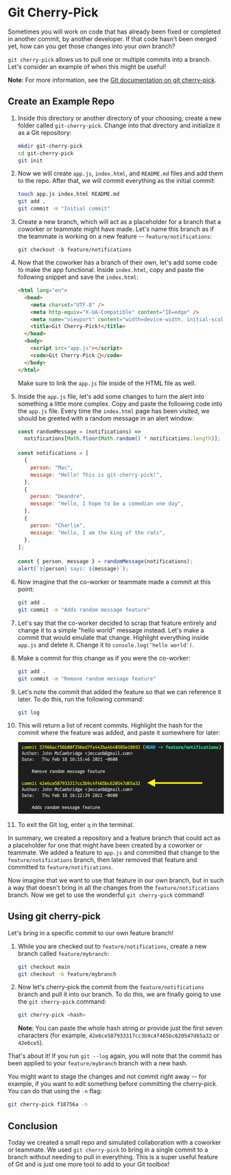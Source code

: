 # Git Cherry-Pick

Sometimes you will work on code that has already been fixed or completed in another commit, by another developer. If that code hasn't been merged yet, how can you get those changes into your own branch?

`git cherry-pick` allows us to pull one or multiple commits into a branch. Let's consider an example of when this might be useful!

**Note**: For more information, see the [Git documentation on git cherry-pick](https://git-scm.com/docs/git-cherry-pick).

## Create an Example Repo

1. Inside this directory or another directory of your choosing, create a new folder called `git-cherry-pick`. Change into that directory and initialize it as a Git repository:

   ```sh
   mkdir git-cherry-pick
   cd git-cherry-pick
   git init
   ```

2. Now we will create `app.js`, `index.html`, and `README.md` files and add them to the repo. After that, we will commit everything as the initial commit:

   ```sh
   touch app.js index.html README.md
   git add .
   git commit -m "Initial commit"
   ```

3. Create a new branch, which will act as a placeholder for a branch that a coworker or teammate might have made. Let's name this branch as if the teammate is working on a new feature -- `feature/notifications`:

   ```
   git checkout -b feature/notifications
   ```

4. Now that the coworker has a branch of their own, let's add some code to make the app functional. Inside `index.html`, copy and paste the following snippet and save the `index.html`:

   ```html
   <html lang="en">
     <head>
       <meta charset="UTF-8" />
       <meta http-equiv="X-UA-Compatible" content="IE=edge" />
       <meta name="viewport" content="width=device-width, initial-scale=1.0" />
       <title>Git Cherry-Pick!</title>
     </head>
     <body>
       <script src="app.js"></script>
       <code>Git Cherry-Pick 🍒</code>
     </body>
   </html>
   ```

   Make sure to link the `app.js` file inside of the HTML file as well.

5. Inside the `app.js` file, let's add some changes to turn the alert into something a little more complex. Copy and paste the following code into the `app.js` file. Every time the `index.html` page has been visited, we should be greeted with a random message in an alert window:

   ```js
   const randomMessage = (notifications) =>
     notifications[Math.floor(Math.random() * notifications.length)];

   const notifications = [
     {
       person: "Mac",
       message: "Hello! This is git-cherry-pick!",
     },
     {
       person: "Deandre",
       message: "Hello, I hope to be a comedian one day",
     },
     {
       person: "Charlie",
       message: "Hello, I am the king of the rats",
     },
   ];

   const { person, message } = randomMessage(notifications);
   alert(`${person} says: ${message}`);
   ```

6. Now imagine that the co-worker or teammate made a commit at this point:

   ```sh
   git add .
   git commit -m "Adds random message feature"
   ```

7. Let's say that the co-worker decided to scrap that feature entirely and change it to a simple "hello world" message instead. Let's make a commit that would emulate that change. Highlight everything inside `app.js` and delete it. Change it to `console.log('hello world')`.

8. Make a commit for this change as if you were the co-worker:

   ```sh
   git add .
   git commit -m "Remove random message feature"
   ```

9. Let's note the commit that added the feature so that we can reference it later. To do this, run the following command:

   ```sh
   git log
   ```

10. This will return a list of recent commits. Highlight the hash for the commit where the feature was added, and paste it somewhere for later:

    ![The Git log results list the commits when the feature was added and removed, with a yellow arrow pointing at the hash for the commit that added the feature.](./Images/01-log.png)

11. To exit the Git log, enter `q` in the terminal.

In summary, we created a repository and a feature branch that could act as a placeholder for one that might have been created by a coworker or teammate. We added a feature to `app.js` and committed that change to the `feature/notifications` branch, then later removed that feature and committed to `feature/notifications`.

Now imagine that we want to use that feature in our own branch, but in such a way that doesn't bring in all the changes from the `feature/notifications` branch. Now we get to use the wonderful `git cherry-pick` command!

## Using git cherry-pick

Let's bring in a specific commit to our own feature branch!

1. While you are checked out to `feature/notifications`, create a new branch called `feature/mybranch`:

   ```sh
   git checkout main
   git checkout -b feature/mybranch
   ```

2. Now let's cherry-pick the commit from the `feature/notifications` branch and pull it into our branch. To do this, we are finally going to use the `git cherry-pick` command:

   ```sh
   git cherry-pick <hash>
   ```

   **Note**: You can paste the whole hash string or provide just the first seven characters (for example, `42e6ce587933317cc3b9c4f465bc620547d65a32` or `42e6ce5`).

That's about it! If you run `git --log` again, you will note that the commit has been applied to your `feature/mybranch` branch with a new hash.

You might want to stage the changes and not commit right away -- for example, if you want to edit something before committing the cherry-pick. You can do that using the `-n` flag:

```sh
git cherry-pick f18756a -n
```

## Conclusion

Today we created a small repo and simulated collaboration with a coworker or teammate. We used `git cherry-pick` to bring in a single commit to a branch without needing to pull in everything. This is a super useful feature of Git and is just one more tool to add to your Git toolbox!
